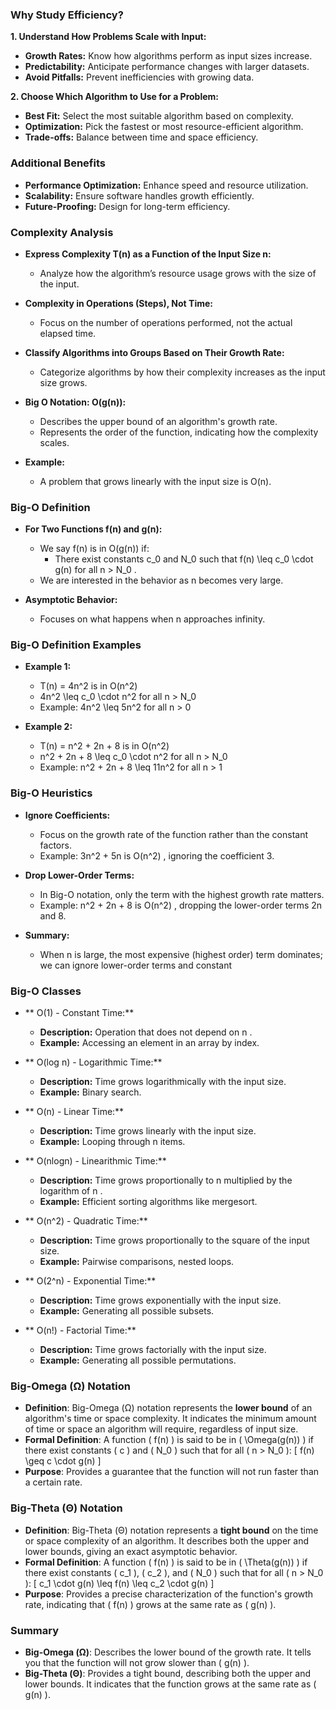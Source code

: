### Why Study Efficiency?

**1. Understand How Problems Scale with Input:**
- **Growth Rates:** Know how algorithms perform as input sizes increase.
- **Predictability:** Anticipate performance changes with larger datasets.
- **Avoid Pitfalls:** Prevent inefficiencies with growing data.

**2. Choose Which Algorithm to Use for a Problem:**
- **Best Fit:** Select the most suitable algorithm based on complexity.
- **Optimization:** Pick the fastest or most resource-efficient algorithm.
- **Trade-offs:** Balance between time and space efficiency.

### Additional Benefits

- **Performance Optimization:** Enhance speed and resource utilization.
- **Scalability:** Ensure software handles growth efficiently.
- **Future-Proofing:** Design for long-term efficiency.

### Complexity Analysis

- **Express Complexity T(n) as a Function of the Input Size n:**
  - Analyze how the algorithm’s resource usage grows with the size of the input.

- **Complexity in Operations (Steps), Not Time:**
  - Focus on the number of operations performed, not the actual elapsed time.

- **Classify Algorithms into Groups Based on Their Growth Rate:**
  - Categorize algorithms by how their complexity increases as the input size grows.

- **Big O Notation: O(g(n)):**
  - Describes the upper bound of an algorithm's growth rate.
  - Represents the order of the function, indicating how the complexity scales.

- **Example:**
  - A problem that grows linearly with the input size is O(n).

### Big-O Definition

- **For Two Functions f(n) and g(n):**
  - We say f(n) is in O(g(n))  if:
    - There exist constants  c_0  and  N_0  such that
       f(n) \leq c_0 \cdot g(n)  for all  n > N_0 .
  - We are interested in the behavior as  n  becomes very large.

- **Asymptotic Behavior:**
  - Focuses on what happens when  n  approaches infinity.

### Big-O Definition Examples

- **Example 1:**
  -  T(n) = 4n^2  is in  O(n^2) 
  -  4n^2 \leq c_0 \cdot n^2  for all  n > N_0 
  - Example:  4n^2 \leq 5n^2  for all  n > 0 

- **Example 2:**
  -  T(n) = n^2 + 2n + 8  is in  O(n^2) 
  -  n^2 + 2n + 8 \leq c_0 \cdot n^2  for all  n > N_0 
  - Example:  n^2 + 2n + 8 \leq 11n^2  for all  n > 1 
  
### Big-O Heuristics

- **Ignore Coefficients:**
  - Focus on the growth rate of the function rather than the constant factors.
  - Example:  3n^2 + 5n  is  O(n^2) , ignoring the coefficient 3.

- **Drop Lower-Order Terms:**
  - In Big-O notation, only the term with the highest growth rate matters.
  - Example:  n^2 + 2n + 8  is  O(n^2) , dropping the lower-order terms  2n  and 8.
  
- **Summary:**
  - When n is large, the most expensive (highest order) term dominates; we can ignore lower-order terms and constant

### Big-O Classes

- ** O(1)  - Constant Time:**
  - **Description:** Operation that does not depend on  n .
  - **Example:** Accessing an element in an array by index.

- ** O(log n)  - Logarithmic Time:**
  - **Description:** Time grows logarithmically with the input size.
  - **Example:** Binary search.

- ** O(n)  - Linear Time:**
  - **Description:** Time grows linearly with the input size.
  - **Example:** Looping through  n  items.

- ** O(nlogn)  - Linearithmic Time:**
  - **Description:** Time grows proportionally to  n  multiplied by the logarithm of  n .
  - **Example:** Efficient sorting algorithms like mergesort.

- ** O(n^2)  - Quadratic Time:**
  - **Description:** Time grows proportionally to the square of the input size.
  - **Example:** Pairwise comparisons, nested loops.

- ** O(2^n)  - Exponential Time:**
  - **Description:** Time grows exponentially with the input size.
  - **Example:** Generating all possible subsets.

- ** O(n!)  - Factorial Time:**
  - **Description:** Time grows factorially with the input size.
  - **Example:** Generating all possible permutations.


### Big-Omega (Ω) Notation

- **Definition**: Big-Omega (Ω) notation represents the **lower bound** of an algorithm's time or space complexity. It indicates the minimum amount of time or space an algorithm will require, regardless of input size.
- **Formal Definition**: A function \( f(n) \) is said to be in \( \Omega(g(n)) \) if there exist constants \( c \) and \( N_0 \) such that for all \( n > N_0 \):
  \[ f(n) \geq c \cdot g(n) \]
- **Purpose**: Provides a guarantee that the function will not run faster than a certain rate.

### Big-Theta (Θ) Notation

- **Definition**: Big-Theta (Θ) notation represents a **tight bound** on the time or space complexity of an algorithm. It describes both the upper and lower bounds, giving an exact asymptotic behavior.
- **Formal Definition**: A function \( f(n) \) is said to be in \( \Theta(g(n)) \) if there exist constants \( c_1 \), \( c_2 \), and \( N_0 \) such that for all \( n > N_0 \):
  \[ c_1 \cdot g(n) \leq f(n) \leq c_2 \cdot g(n) \]
- **Purpose**: Provides a precise characterization of the function's growth rate, indicating that \( f(n) \) grows at the same rate as \( g(n) \).

### Summary

- **Big-Omega (Ω)**: Describes the lower bound of the growth rate. It tells you that the function will not grow slower than \( g(n) \).
- **Big-Theta (Θ)**: Provides a tight bound, describing both the upper and lower bounds. It indicates that the function grows at the same rate as \( g(n) \).
